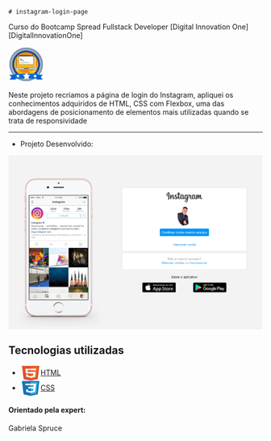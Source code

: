 ```
# instagram-login-page
```

Curso do Bootcamp Spread Fullstack Developer [Digital Innovation One][DigitalInnovationOne]



<img src="./img/badge-curso.png" title="Badge" width="70" height="70">

Neste projeto recriamos a página de login do Instagram, apliquei os conhecimentos adquiridos  de HTML, CSS com Flexbox, uma das abordagens de posicionamento de elementos mais utilizadas quando se trata de responsividade



____

- Projeto Desenvolvido:

<img align="center" alt="Página de login do instagram" src="./img/INSTAGRAM.png">







## Tecnologias utilizadas

- <img align="center" alt="Rafa-HTML" height="30" width="40" src="https://raw.githubusercontent.com/devicons/devicon/master/icons/html5/html5-original.svg">[HTML](https://www.w3schools.com/html/)
- <img align="center" alt="Rafa-CSS" height="30" width="40" src="https://raw.githubusercontent.com/devicons/devicon/master/icons/css3/css3-original.svg">[CSS](https://developer.mozilla.org/pt-BR/docs/Web/CSS)

#### Orientado pela expert:

Gabriela Spruce